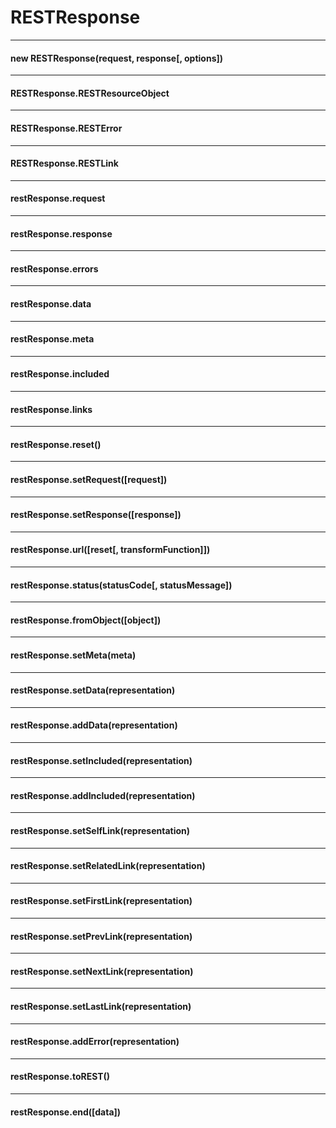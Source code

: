 # RESTResponse

---------------------------------

#### new RESTResponse(request, response[, options])

---------------------------------

#### RESTResponse.RESTResourceObject

---------------------------------

#### RESTResponse.RESTError

---------------------------------

#### RESTResponse.RESTLink

---------------------------------

#### restResponse.request

---------------------------------

#### restResponse.response

---------------------------------

#### restResponse.errors

---------------------------------

#### restResponse.data

---------------------------------

#### restResponse.meta

---------------------------------

#### restResponse.included

---------------------------------

#### restResponse.links

---------------------------------

#### restResponse.reset()

---------------------------------

#### restResponse.setRequest([request])

---------------------------------

#### restResponse.setResponse([response])

---------------------------------

#### restResponse.url([reset[, transformFunction]])

---------------------------------

#### restResponse.status(statusCode[, statusMessage])

---------------------------------

#### restResponse.fromObject([object])

---------------------------------

#### restResponse.setMeta(meta)

---------------------------------

#### restResponse.setData(representation)

---------------------------------

#### restResponse.addData(representation)

---------------------------------

#### restResponse.setIncluded(representation)

---------------------------------

#### restResponse.addIncluded(representation)

---------------------------------

#### restResponse.setSelfLink(representation)

---------------------------------

#### restResponse.setRelatedLink(representation)

---------------------------------

#### restResponse.setFirstLink(representation)

---------------------------------

#### restResponse.setPrevLink(representation)

---------------------------------

#### restResponse.setNextLink(representation)

---------------------------------

#### restResponse.setLastLink(representation)

---------------------------------

#### restResponse.addError(representation)

---------------------------------

#### restResponse.toREST()

---------------------------------

#### restResponse.end([data])